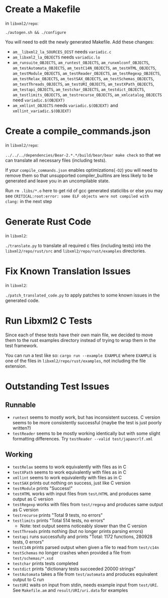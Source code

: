 # Create a Makefile

in `libxml2/repo`:

`./autogen.sh && ./configure`

You will need to edit the newly generated Makefile. Add these changes:
* `am__libxml2_la_SOURCES_DIST` needs `variadic.c`
* `am_libxml2_la_OBJECTS` needs `variadic.lo`
* `am_runsuite_OBJECTS`, `am_runtest_OBJECTS`, `am_runxmlconf_OBJECTS`, `am_testAutomata_OBJECTS`, `am_testC14N_OBJECTS`, `am_testHTML_OBJECTS`, `am_testModule_OBJECTS`, `am_testReader_OBJECTS`, `am_testRegexp_OBJECTS`, `am_testRelax_OBJECTS`, `am_testSAX_OBJECTS`, `am_testSchemas_OBJECTS`, `am_testThreads_OBJECTS`, `am_testURI_OBJECTS`, `am_testXPath_OBJECTS`, `am_testapi_OBJECTS`, `am_testchar_OBJECTS`, `am_testdict_OBJECTS`, `am_testlimits_OBJECTS`, `am_testrecurse_OBJECTS`, `am_xmlcatalog_OBJECTS` need `variadic.$(OBJEXT)`
* `am_xmllint_OBJECTS` needs `variadic.$(OBJEXT)` and `xmllint_variadic.$(OBJEXT)`

# Create a compile_commands.json

in `libxml2/repo`:

`../../../dependencies/Bear-2.*.*/build/bear/bear make check` so that we can translate all necessary files (including tests).

If your `compile_commands.json` enables optimizations(`-O2`) you will need to remove them so that unsupported compiler_builtins are less likely to be generated and leave you in an uncompilable state.

Run `rm .libs/*.o` here to get rid of gcc generated staticlibs or else you may see `CRITICAL:root:error: some ELF objects were not compiled with clang:` in the next step

# Generate Rust Code

in `libxml2`:

`./translate.py` to translate all required c files (including tests) into the `libxml2/repo/rust/src` and `libxml2/repo/rust/examples` directories.

# Fix Known Translation Issues

in `libxml2`:

`./patch_translated_code.py` to apply patches to some known issues in the generated code.

# Run Libxml2 C Tests

Since each of these tests have their own main file, we decided to move them to the rust examples directory instead of trying to wrap them in the test framework.

You can run a test like so: `cargo run --example EXAMPLE` where `EXAMPLE` is one of the files in `libxml2/repo/rust/examples`, not including the file extension.

# Outstanding Test Issues

## Runnable

* `runtest` seems to mostly work, but has inconsistent success. C version seems to be more consistently successful (maybe the test is just poorly written?)
* `testReader` seems to be mostly working identically but with some slight formatting differences. Try `testReader --valid test/japancrlf.xml`

## Working

* `testRelax` seems to work equivalently with files as in C
* `testXPath` seems to work equivalently with files as in C
* `xmllint` seems to work equivalently with files as in C
* `testSAX` prints out nothing on success, just like C version
* `testModule` prints "Success!"
* `testHTML` works with input files from `test/HTML` and produces same output as C version
* `testRegexp` works with files from `test/regexp` and produces same output as C version
* `testrecurse` prints "Total 9 tests, no errors"
* `testlimits` prints "Total 514 tests, no errors"
    * Note: text output seems noticeably slower than the C version
* `testThreads` prints nothing (but no longer prints parsing errors)
* `testapi` runs successfully and prints "Total: 1172 functions, 280928 tests, 0 errors"
* `testC14N` prints parsed output when given a file to read from `test/c14n`
* `testSchemas` no longer crashes when provided a file from `test/schemas/*.xsd`
* `testchar` prints tests completed
* `testdict` prints "dictionary tests succeeded 20000 strings"
* `testAutomata` takes a file from `test/automata` and produces equivalent output to C run
* `testURI` waits on input from stdin, needs example input from `test/URI`. See `Makefile.am` and `result/URI/uri.data` for examples
